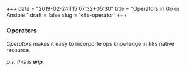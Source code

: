 +++
date = "2019-02-24T15:07:32+05:30"
title = "Operators in Go or Ansible."
draft = false
slug = 'k8s-operator'
+++

### Operators
*Operators* makes it easy to incorporte ops knowledge in k8s native resource.

_p.s: this is **wip**._